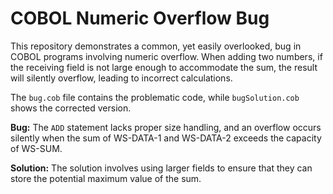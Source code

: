 # COBOL Numeric Overflow Bug

This repository demonstrates a common, yet easily overlooked, bug in COBOL programs involving numeric overflow. When adding two numbers, if the receiving field is not large enough to accommodate the sum, the result will silently overflow, leading to incorrect calculations. 

The `bug.cob` file contains the problematic code, while `bugSolution.cob` shows the corrected version.

**Bug:**
The `ADD` statement lacks proper size handling, and an overflow occurs silently when the sum of WS-DATA-1 and WS-DATA-2 exceeds the capacity of WS-SUM. 

**Solution:**
The solution involves using larger fields to ensure that they can store the potential maximum value of the sum.
